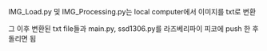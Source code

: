 IMG_Load.py 및 IMG_Processing.py는 local computer에서 이미지를 txt로 변환

그 이후 변환된 txt file들과 main.py, ssd1306.py를 라즈베리파이 피코에 push 한 후 돌리면 됨
